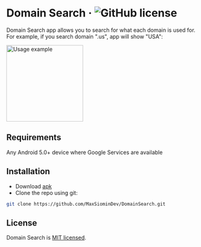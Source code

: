 ﻿# Domain Search &middot; ![GitHub license](https://img.shields.io/badge/license-MIT-blue.svg)
Domain Search app allows you to search for what each domain is used for. For example, if you search domain ".us", app will show "USA":

<img src="https://maxsiomin.dev/apps/domain_search/search_us.jpg" alt="Usage example" width="200"/>

## Requirements

Any Android 5.0+ device where Google Services are available
 
## Installation

* Download [apk](https://maxsiomin.dev/apps/domain_search/domain_search_apk.apk)
* Clone the repo using git:
```bash
git clone https://github.com/MaxSiominDev/DomainSearch.git
```

## License 
Domain Search is [MIT licensed](./LICENSE).




